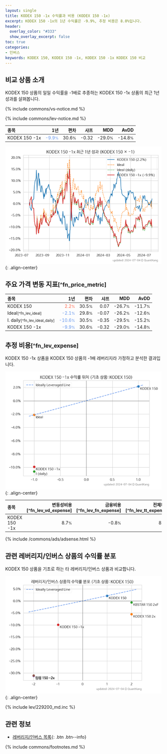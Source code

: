 ```yaml
---
layout: single
title: KODEX 150 -1x 수익률과 비용 (KODEX 150 -1x)
excerpt: KODEX 150 -1x의 1년 수익률은 -9.9%, 추정 비용은 8.0%입니다.
header:
  overlay_color: "#333"
  show_overlay_excerpt: false
toc: true
categories:
- 인버스
keywords: KODEX 150, KODEX 150 -1x, KODEX 150 -1x KODEX 150 비교
---
```


## 비교 상품 소개


KODEX 150 상품의 일일 수익률을 -1배로 추종하는 KODEX 150 -1x 상품의 최근 1년 성과를 살펴봅니다.





{% include commons/vs-notice.md %}

{% include commons/lev-notice.md %}

| **종목** | **1년** | **편차** | **샤프** | **MDD** | **AvDD** |
| :------------ | ------: | -----------: | -------: | ------: | -------: |
| KODEX 150 -1x | <span style="color: cornflowerblue">-9.9<small>%</small></span> | 30.6<small>%</small> | -0.32 | -29.0<small>%</small> | -14.8<small>%</small> |

<!-- more -->


![KODEX 150 -1x](/lev/images/251340.png){: .align-center}


## 주요 가격 변동 지표<small>[^fn_price_metric]</small>


| **종목** | **1년** | **편차** | **샤프** | **MDD** | **AvDD** |
| :------------ | ------: | -----------: | -------: | ------: | -------: |
| KODEX 150 | <span style="color: tomato">2.2<small>%</small></span> | 30.5<small>%</small> | 0.07 | -26.7<small>%</small> | -11.7<small>%</small> |
| Ideal<small>[^fn_lev_ideal]</small> | <span style="color: cornflowerblue">-2.1<small>%</small></span> | 29.8<small>%</small> | -0.07 | -26.2<small>%</small> | -12.6<small>%</small> |
| I. daily<small>[^fn_lev_ideal_daily]</small> | <span style="color: cornflowerblue">-10.6<small>%</small></span> | 30.5<small>%</small> | -0.35 | -29.5<small>%</small> | -15.2<small>%</small> |
| KODEX 150 -1x | <span style="color: cornflowerblue">-9.9<small>%</small></span> | 30.6<small>%</small> | -0.32 | -29.0<small>%</small> | -14.8<small>%</small> |


## 추정 비용<small>[^fn_lev_expense]</small><a id="expense"></a>

KODEX 150 -1x 상품을 KODEX 150 상품의 -1배 레버리지라 가정하고 분석한 결과입니다.

![KODEX 150 -1x](/lev/images/251340_ideal.png){: .align-center}

| **종목** | **변동성비용**[^fn_lev_vd_expense] | **금융비용**[^fn_lev_fn_expense] | **전체비용**[^fn_lev_tt_expense] |
| :------------ | ------: | -----------: | -------: |
| KODEX 150 -1x | 8.7<small>%</small> | -0.8<small>%</small> | 8.0<small>%</small> |

{% include /commons/ads/adsense.html %}



## 관련 레버리지/인버스 상품의 수익률 분포

KODEX 150 상품을 기초로 하는 타 레버리지/인버스 상품과 비교합니다.

![KODEX 150](/lev/images/229200_ideal.png){: .align-center}

{% include lev/229200_md.inc %}


## 관련 정보

- [레버리지/인버스 목록](/lev/){: .btn .btn--info}

{% include commons/footnotes.md %}